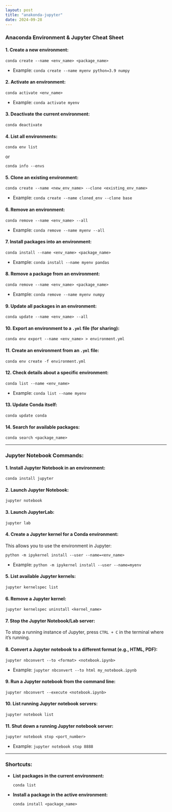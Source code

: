 ```yaml
---
layout: post
title: "anakonda-jupyter"
date: 2024-09-28
---
```


### **Anaconda Environment & Jupyter Cheat Sheet**

#### **1. Create a new environment:**
```
conda create --name <env_name> <package_name>
```
- Example: `conda create --name myenv python=3.9 numpy`

#### **2. Activate an environment:**
```
conda activate <env_name>
```
- Example: `conda activate myenv`

#### **3. Deactivate the current environment:**
```
conda deactivate
```

#### **4. List all environments:**
```
conda env list
```
or
```
conda info --envs
```

#### **5. Clone an existing environment:**
```
conda create --name <new_env_name> --clone <existing_env_name>
```
- Example: `conda create --name cloned_env --clone base`

#### **6. Remove an environment:**
```
conda remove --name <env_name> --all
```
- Example: `conda remove --name myenv --all`

#### **7. Install packages into an environment:**
```
conda install --name <env_name> <package_name>
```
- Example: `conda install --name myenv pandas`

#### **8. Remove a package from an environment:**
```
conda remove --name <env_name> <package_name>
```
- Example: `conda remove --name myenv numpy`

#### **9. Update all packages in an environment:**
```
conda update --name <env_name> --all
```

#### **10. Export an environment to a `.yml` file (for sharing):**
```
conda env export --name <env_name> > environment.yml
```

#### **11. Create an environment from an `.yml` file:**
```
conda env create -f environment.yml
```

#### **12. Check details about a specific environment:**
```
conda list --name <env_name>
```
- Example: `conda list --name myenv`

#### **13. Update Conda itself:**
```
conda update conda
```

#### **14. Search for available packages:**
```
conda search <package_name>
```

---

### **Jupyter Notebook Commands:**

#### **1. Install Jupyter Notebook in an environment:**
```
conda install jupyter
```

#### **2. Launch Jupyter Notebook:**
```
jupyter notebook
```

#### **3. Launch JupyterLab:**
```
jupyter lab
```

#### **4. Create a Jupyter kernel for a Conda environment:**
This allows you to use the environment in Jupyter:
```
python -m ipykernel install --user --name=<env_name>
```
- Example: `python -m ipykernel install --user --name=myenv`

#### **5. List available Jupyter kernels:**
```
jupyter kernelspec list
```

#### **6. Remove a Jupyter kernel:**
```
jupyter kernelspec uninstall <kernel_name>
```

#### **7. Stop the Jupyter Notebook/Lab server:**
To stop a running instance of Jupyter, press `CTRL + C` in the terminal where it’s running.

#### **8. Convert a Jupyter notebook to a different format (e.g., HTML, PDF):**
```
jupyter nbconvert --to <format> <notebook.ipynb>
```
- Example: `jupyter nbconvert --to html my_notebook.ipynb`

#### **9. Run a Jupyter notebook from the command line:**
```
jupyter nbconvert --execute <notebook.ipynb>
```

#### **10. List running Jupyter notebook servers:**
```
jupyter notebook list
```

#### **11. Shut down a running Jupyter notebook server:**
```
jupyter notebook stop <port_number>
```
- Example: `jupyter notebook stop 8888`

---

### **Shortcuts:**
- **List packages in the current environment:**
  ```
  conda list
  ```

- **Install a package in the active environment:**
  ```
  conda install <package_name>
  ```